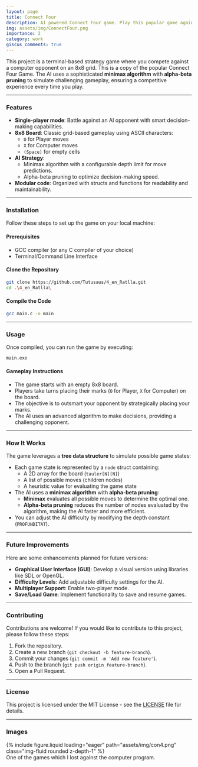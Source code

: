 ```yaml
---
layout: page
title: Connect Four
description: AI powered Connect Four game. Play this popular game against a decent opponent. Will you beat it?
img: assets/img/ConnectFour.png
importance: 3
category: work
giscus_comments: true
---
```


This project is a terminal-based strategy game where you compete against a computer opponent on an 8x8 grid. This is a copy of the popular Connect Four Game. The AI uses a sophisticated **minimax algorithm** with **alpha-beta pruning** to simulate challenging gameplay, ensuring a competitive experience every time you play.

---------------------------------------------------------------------------------------------

### **Features**
- **Single-player mode**: Battle against an AI opponent with smart decision-making capabilities.
- **8x8 Board**: Classic grid-based gameplay using ASCII characters:
  - `O` for Player moves
  - `X` for Computer moves
  - `(Space)` for empty cells
- **AI Strategy**:
  - Minimax algorithm with a configurable depth limit for move predictions.
  - Alpha-beta pruning to optimize decision-making speed.
- **Modular code**: Organized with structs and functions for readability and maintainability.

---------------------------------------------------------------------------------------------

### **Installation**
Follow these steps to set up the game on your local machine:

#### **Prerequisites**
- GCC compiler (or any C compiler of your choice)
- Terminal/Command Line Interface

#### **Clone the Repository**
```bash
git clone https://github.com/Tutusaus/4_en_Ratlla.git
cd .\4_en_Ratlla\
```

#### **Compile the Code**
```bash
gcc main.c -o main
```

---------------------------------------------------------------------------------------------

### **Usage**
Once compiled, you can run the game by executing:

```bash
main.exe
```

#### **Gameplay Instructions**
- The game starts with an empty 8x8 board.
- Players take turns placing their marks (`O` for Player, `X` for Computer) on the board.
- The objective is to outsmart your opponent by strategically placing your marks.
- The AI uses an advanced algorithm to make decisions, providing a challenging opponent.

---------------------------------------------------------------------------------------------

### **How It Works**
The game leverages a **tree data structure** to simulate possible game states:
- Each game state is represented by a `node` struct containing:
  - A 2D array for the board (`tauler[N][N]`)
  - A list of possible moves (children nodes)
  - A heuristic value for evaluating the game state
- The AI uses a **minimax algorithm** with **alpha-beta pruning**:
  - **Minimax** evaluates all possible moves to determine the optimal one.
  - **Alpha-beta pruning** reduces the number of nodes evaluated by the algorithm, making the AI faster and more efficient.
- You can adjust the AI difficulty by modifying the depth constant (`PROFUNDITAT`).

---------------------------------------------------------------------------------------------

### **Future Improvements**
Here are some enhancements planned for future versions:
- **Graphical User Interface (GUI)**: Develop a visual version using libraries like SDL or OpenGL.
- **Difficulty Levels**: Add adjustable difficulty settings for the AI.
- **Multiplayer Support**: Enable two-player mode.
- **Save/Load Game**: Implement functionality to save and resume games.

---------------------------------------------------------------------------------------------

### **Contributing**
Contributions are welcome! If you would like to contribute to this project, please follow these steps:
1. Fork the repository.
2. Create a new branch (`git checkout -b feature-branch`).
3. Commit your changes (`git commit -m 'Add new feature'`).
4. Push to the branch (`git push origin feature-branch`).
5. Open a Pull Request.

---------------------------------------------------------------------------------------------

### **License**
This project is licensed under the MIT License - see the [LICENSE](https://github.com/Tutusaus/4_en_Ratlla/blob/master/LICENSE) file for details.

---------------------------------------------------------------------------------------------

### **Images**
<div class="row">
    <div class="col-sm mt-3 mt-md-0">
        {% include figure.liquid loading="eager" path="assets/img/con4.png" class="img-fluid rounded z-depth-1" %}
    </div>
</div>
<div class="caption">
    One of the games which I lost against the computer program.
</div>